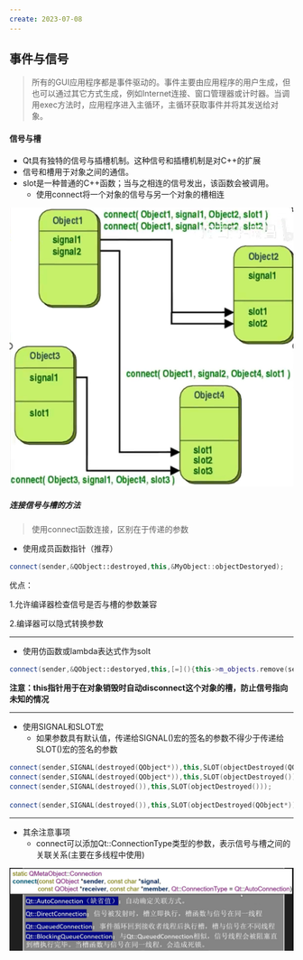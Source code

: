 ```yaml
---
create: 2023-07-08
---
```

## 事件与信号

> 所有的GUI应用程序都是事件驱动的。事件主要由应用程序的用户生成，但也可以通过其它方式生成，例如Internet连接、窗口管理器或计时器。当调用exec方法时，应用程序进入主循环，主循环获取事件并将其发送给对象。

#### 信号与槽

* Qt具有独特的信号与插槽机制。这种信号和插槽机制是对C++的扩展
* 信号和槽用于对象之间的通信。
* slot是一种普通的C++函数；当与之相连的信号发出，该函数会被调用。
	* 使用connect将一个对象的信号与另一个对象的槽相连

![](picture/slot.png)

##### 连接信号与槽的方法

> 使用connect函数连接，区别在于传递的参数

* 使用成员函数指针（推荐）

```c++
connect(sender,&QObject::destroyed,this,&MyObject::objectDestoryed);
```

优点：

1.允许编译器检查信号是否与槽的参数兼容

2.编译器可以隐式转换参数

---

* 使用仿函数或lambda表达式作为solt

```c++
connect(sender,&QObject::destoryed,this,[=](){this->m_objects.remove(sender);});
```

**注意：this指针用于在对象销毁时自动disconnect这个对象的槽，防止信号指向未知的情况**

---

* 使用SIGNAL和SLOT宏
	* 如果参数具有默认值，传递给SIGNAL()宏的签名的参数不得少于传递给SLOT()宏的签名的参数

```c++
connect(sender,SIGNAL(destroyed(QObject*)),this,SLOT(objectDestroyed(QObject*)));		//正确
connect(sender,SIGNAL(destroyed(QObject*)),this,SLOT(objectDestroyed()));				//正确
connect(sender,SIGNAL(destroyed()),this,SLOT(objectDestroyed()));						//正确

connect(sender,SIGNAL(destroyed()),this,SLOT(objectDestroyed(QObject*)));				//错误，不会报错，但在运行时崩溃
```

---

* 其余注意事项
	* connect可以添加Qt::ConnectionType类型的参数，表示信号与槽之间的关联关系(主要在多线程中使用)

![](picture/connect参数.png)

